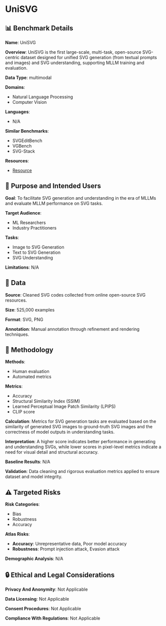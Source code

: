 # UniSVG

## 📊 Benchmark Details

**Name**: UniSVG

**Overview**: UniSVG is the first large-scale, multi-task, open-source SVG-centric dataset designed for unified SVG generation (from textual prompts and images) and SVG understanding, supporting MLLM training and evaluation.

**Data Type**: multimodal

**Domains**:
- Natural Language Processing
- Computer Vision

**Languages**:
- N/A

**Similar Benchmarks**:
- SVGEditBench
- VGBench
- SVG-Stack

**Resources**:
- [Resource](https://ryanlijinke.github.io/)

## 🎯 Purpose and Intended Users

**Goal**: To facilitate SVG generation and understanding in the era of MLLMs and evaluate MLLM performance on SVG tasks.

**Target Audience**:
- ML Researchers
- Industry Practitioners

**Tasks**:
- Image to SVG Generation
- Text to SVG Generation
- SVG Understanding

**Limitations**: N/A

## 💾 Data

**Source**: Cleaned SVG codes collected from online open-source SVG resources.

**Size**: 525,000 examples

**Format**: SVG, PNG

**Annotation**: Manual annotation through refinement and rendering techniques.

## 🔬 Methodology

**Methods**:
- Human evaluation
- Automated metrics

**Metrics**:
- Accuracy
- Structural Similarity Index (SSIM)
- Learned Perceptual Image Patch Similarity (LPIPS)
- CLIP score

**Calculation**: Metrics for SVG generation tasks are evaluated based on the similarity of generated SVG images to ground-truth SVG images and the correctness of model outputs in understanding tasks.

**Interpretation**: A higher score indicates better performance in generating and understanding SVGs, while lower scores in pixel-level metrics indicate a need for visual detail and structural accuracy.

**Baseline Results**: N/A

**Validation**: Data cleaning and rigorous evaluation metrics applied to ensure dataset and model integrity.

## ⚠️ Targeted Risks

**Risk Categories**:
- Bias
- Robustness
- Accuracy

**Atlas Risks**:
- **Accuracy**: Unrepresentative data, Poor model accuracy
- **Robustness**: Prompt injection attack, Evasion attack

**Demographic Analysis**: N/A

## 🔒 Ethical and Legal Considerations

**Privacy And Anonymity**: Not Applicable

**Data Licensing**: Not Applicable

**Consent Procedures**: Not Applicable

**Compliance With Regulations**: Not Applicable
